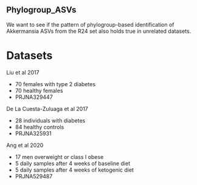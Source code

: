 ## Phylogroup_ASVs

We want to see if the pattern of phylogroup-based identification of Akkermansia ASVs from the R24 set also holds true in unrelated datasets.

# Datasets
Liu et al 2017
- 70 females with type 2 diabetes
- 70 healthy females
- PRJNA329447

De La Cuesta-Zuluaga et al 2017
- 28 individuals with diabetes
- 84 healthy controls
- PRJNA325931

Ang et al 2020
- 17 men overweight or class I obese
- 5 daily samples after 4 weeks of baseline diet
- 5 daily samples after 4 weeks of ketogenic diet
- PRJNA529487
